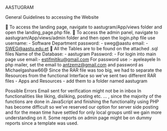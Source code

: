 AASTUGRAM

General Guidelines to accessing the Website

	To access the landing page, navigate to aastugram/App/views folder and open the landing_page.php file.
	To access the admin panel, navigate to aastugram/App/views/admin folder and then open the login.php file use 
username: - Software Department
password: - sweg@aastu
email: - SWEG@aastu.edu.et
	All the Tables are to be found on the attached .sql files
Name of the Database: - aastugram
Password: - 
For login into main page use email:- estifmitiku@gmail.com
For password use :- ayeleayele
In php mailer, set the email to antzemz@gmail.com and password as Michaelgashaw66@
Since the RAR file was too big, we had to separate the Resources from the functional Interface so we've sent two different RAR files - Apps and Resources - add them to 
a folder named aastugram


Possible Errors
Email sent for verification might not be in inbox
In functionalities like liking, disliking, posting etc. … , since the majority of the functions are done in JavaScript and finishing the functionality using PHP has become difficult so we’ve reserved our option for server side posting and for the mean time have settled for only local groups until we gain more understanding on it. 
Some reports on admin page might be on dummy reports since a template was used. 


